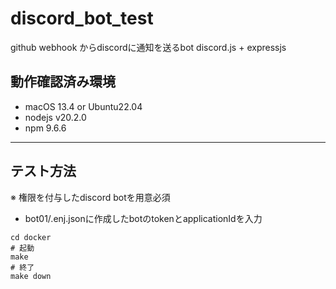 # discord_bot_test
github webhook からdiscordに通知を送るbot
discord.js + expressjs


## 動作確認済み環境
- macOS 13.4 or Ubuntu22.04
- nodejs v20.2.0
- npm 9.6.6
---
## テスト方法
※ 権限を付与したdiscord botを用意必須  
- bot01/.enj.jsonに作成したbotのtokenとapplicationIdを入力
```
cd docker
# 起動
make
# 終了
make down
```
